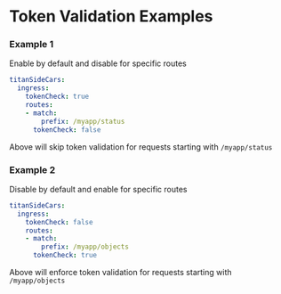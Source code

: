 # Token Validation Examples

### Example 1
Enable by default and disable for specific routes

```yaml
titanSideCars:
  ingress:
    tokenCheck: true
    routes:
    - match:
        prefix: /myapp/status
      tokenCheck: false
```
Above will skip token validation for requests starting with `/myapp/status`

### Example 2
Disable by default and enable for specific routes

```yaml
titanSideCars:
  ingress:
    tokenCheck: false
    routes:
    - match:
        prefix: /myapp/objects
      tokenCheck: true
```
Above will enforce token validation for requests starting with `/myapp/objects`



